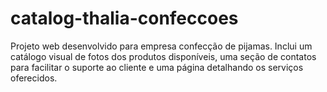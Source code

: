 # catalog-thalia-confeccoes
Projeto web desenvolvido para empresa confecção de pijamas. Inclui um catálogo visual de fotos dos produtos disponíveis, uma seção de contatos para facilitar o suporte ao cliente e uma página detalhando os serviços oferecidos.
